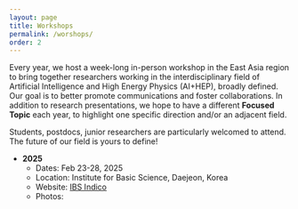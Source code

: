 ```yaml
---
layout: page
title: Workshops
permalink: /worshops/
order: 2
---
```


Every year, we host a week-long in-person workshop in the East Asia region to bring together researchers working in the interdisciplinary field of Artificial Intelligence and High Energy Physics (AI+HEP), broadly defined. Our goal is to better promote communications and foster collaborations. In addition to research presentations, we hope to have a different **Focused Topic** each year, to highlight one specific direction and/or an adjacent field. 

Students, postdocs, junior researchers are particularly welcomed to attend. The future of our field is yours to define!

* **2025**
  - Dates: Feb 23-28, 2025
  - Location: Institute for Basic Science, Daejeon, Korea
  - Website: [IBS Indico](https://indico.ibs.re.kr/event/789/)
  - Photos:
